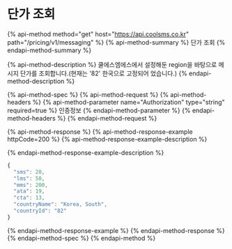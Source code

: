 # 단가 조회

{% api-method method="get" host="https://api.coolsms.co.kr" path="/pricing/v1/messaging" %}
{% api-method-summary %}
단가 조회
{% endapi-method-summary %}

{% api-method-description %}
쿨에스엠에스에서 설정해둔 region을 바탕으로 메시지 단가를 조회합니다.\(현재는 '82' 한국으로 고정되어 었습니다.\)
{% endapi-method-description %}

{% api-method-spec %}
{% api-method-request %}
{% api-method-headers %}
{% api-method-parameter name="Authorization" type="string" required=true %}
인증정보
{% endapi-method-parameter %}
{% endapi-method-headers %}
{% endapi-method-request %}

{% api-method-response %}
{% api-method-response-example httpCode=200 %}
{% api-method-response-example-description %}

{% endapi-method-response-example-description %}

```javascript
{
  "sms": 20,
  "lms": 50,
  "mms": 200,
  "ata": 19,
  "cta": 13,
  "countryName": "Korea, South",
  "countryId": "82"
}
```
{% endapi-method-response-example %}
{% endapi-method-response %}
{% endapi-method-spec %}
{% endapi-method %}

